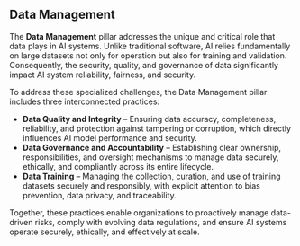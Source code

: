 ## Data Management

The **Data Management** pillar addresses the unique and critical role that data plays in AI systems. Unlike traditional software, AI relies fundamentally on large datasets not only for operation but also for training and validation. Consequently, the security, quality, and governance of data significantly impact AI system reliability, fairness, and security.

To address these specialized challenges, the Data Management pillar includes three interconnected practices:

- **Data Quality and Integrity** – Ensuring data accuracy, completeness, reliability, and protection against tampering or corruption, which directly influences AI model performance and security.
- **Data Governance and Accountability** – Establishing clear ownership, responsibilities, and oversight mechanisms to manage data securely, ethically, and compliantly across its entire lifecycle.
- **Data Training** – Managing the collection, curation, and use of training datasets securely and responsibly, with explicit attention to bias prevention, data privacy, and traceability.

Together, these practices enable organizations to proactively manage data-driven risks, comply with evolving data regulations, and ensure AI systems operate securely, ethically, and effectively at scale.
